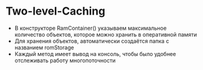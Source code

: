 # Two-level-Caching
- В конструкторе RamContainer() указываем максимальное количество объектов, которое можно хранить в оперативной памяти
- Для хранения объектов, автоматически создаётся папка с названием romStorage
- Каждый метод имеет вывод на консоль, чтобы было удобнее отслеживать работу многопоточности

